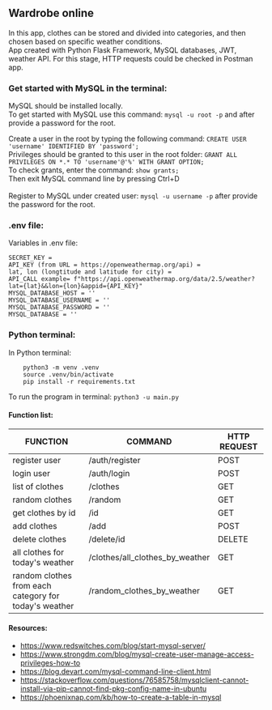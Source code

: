 ## Wardrobe online

In this app, clothes can be stored and divided into categories, and then chosen based on specific weather conditions. <br>
App created with Python Flask Framework, MySQL databases, JWT, weather API. For this stage, HTTP requests could be checked in Postman app.

### Get started with MySQL in the terminal:

MySQL should be installed locally. <br>
To get started with MySQL use this command:
	`mysql -u root -p` 
and after provide a password for the root. <br>

Create a user in the root by typing the following command:
	`CREATE USER 'username' IDENTIFIED BY 'password';`  <br>
Privileges should be granted to this user in the root folder:
	`GRANT ALL PRIVILEGES ON *.* TO 'username'@'%' WITH GRANT OPTION;`<br>
To check grants, enter the command: `show grants;` <br>
Then exit MySQL command line by pressing Ctrl+D
<br><br>
Register to MySQL under created user:
	`mysql -u username -p` after provide the password for the root.

### .env file:

Variables in .env file:<br>
```
SECRET_KEY =  
API_KEY (from URL = https://openweathermap.org/api) =  
lat, lon (longtitude and latitude for city) =  
API_CALL example= f"https://api.openweathermap.org/data/2.5/weather?lat={lat}&&lon={lon}&appid={API_KEY}" 
MYSQL_DATABASE_HOST = '' 
MYSQL_DATABASE_USERNAME = '' 
MYSQL_DATABASE_PASSWORD = ''
MYSQL_DATABASE = ''
```

### Python terminal:

In Python terminal:
```
	python3 -m venv .venv
	source .venv/bin/activate
	pip install -r requirements.txt
```

To run the program in terminal:
	`python3 -u main.py`

#### Function list:
	
|FUNCTION|COMMAND|HTTP REQUEST|		
|--------|-------|------------|
|	register user|/auth/register|POST|
|	login user|/auth/login|POST|
|	list of clothes|/clothes|GET|
|	random clothes|/random|GET|
|	get clothes by id|/id|GET|
|	add clothes|/add|POST|
|	delete clothes|/delete/id|DELETE|
|	all clothes for today's weather|/clothes/all_clothes_by_weather|GET|
|	random clothes from each category for today's weather|/random_clothes_by_weather|GET|


 

#### Resources:
* https://www.redswitches.com/blog/start-mysql-server/ <br>
* https://www.strongdm.com/blog/mysql-create-user-manage-access-privileges-how-to<br>
* https://blog.devart.com/mysql-command-line-client.html<br>
* https://stackoverflow.com/questions/76585758/mysqlclient-cannot-install-via-pip-cannot-find-pkg-config-name-in-ubuntu<br>
* https://phoenixnap.com/kb/how-to-create-a-table-in-mysql<br>
